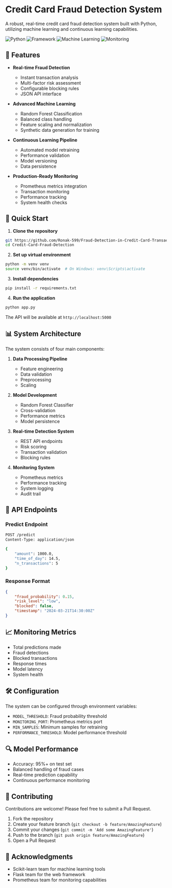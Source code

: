 # Credit Card Fraud Detection System

A robust, real-time credit card fraud detection system built with Python, utilizing machine learning and continuous learning capabilities.

![Python](https://img.shields.io/badge/Python-3.7+-blue.svg)
![Framework](https://img.shields.io/badge/Framework-Flask-green.svg)
![Machine Learning](https://img.shields.io/badge/Machine%20Learning-RandomForest-orange.svg)
![Monitoring](https://img.shields.io/badge/Monitoring-Prometheus-red.svg)

## 🌟 Features

- **Real-time Fraud Detection**
  - Instant transaction analysis
  - Multi-factor risk assessment
  - Configurable blocking rules
  - JSON API interface

- **Advanced Machine Learning**
  - Random Forest Classification
  - Balanced class handling
  - Feature scaling and normalization
  - Synthetic data generation for training

- **Continuous Learning Pipeline**
  - Automated model retraining
  - Performance validation
  - Model versioning
  - Data persistence

- **Production-Ready Monitoring**
  - Prometheus metrics integration
  - Transaction monitoring
  - Performance tracking
  - System health checks

## 🚀 Quick Start

1. **Clone the repository**
```bash
git https://github.com/Ronak-599/Fraud-Detection-in-Credit-Card-Transactions
cd Credit-Card-Fraud-Detection
```

2. **Set up virtual environment**
```bash
python -m venv venv
source venv/bin/activate  # On Windows: venv\Scripts\activate
```

3. **Install dependencies**
```bash
pip install -r requirements.txt
```

4. **Run the application**
```bash
python app.py
```

The API will be available at `http://localhost:5000`

## 📊 System Architecture

The system consists of four main components:

1. **Data Processing Pipeline**
   - Feature engineering
   - Data validation
   - Preprocessing
   - Scaling

2. **Model Development**
   - Random Forest Classifier
   - Cross-validation
   - Performance metrics
   - Model persistence

3. **Real-time Detection System**
   - REST API endpoints
   - Risk scoring
   - Transaction validation
   - Blocking rules

4. **Monitoring System**
   - Prometheus metrics
   - Performance tracking
   - System logging
   - Audit trail

## 🔧 API Endpoints

### Predict Endpoint
```bash
POST /predict
Content-Type: application/json

{
    "amount": 1000.0,
    "time_of_day": 14.5,
    "n_transactions": 5
}
```

### Response Format
```json
{
    "fraud_probability": 0.15,
    "risk_level": "low",
    "blocked": false,
    "timestamp": "2024-03-21T14:30:00Z"
}
```

## 📈 Monitoring Metrics

- Total predictions made
- Fraud detections
- Blocked transactions
- Response times
- Model latency
- System health

## 🛠️ Configuration

The system can be configured through environment variables:

- `MODEL_THRESHOLD`: Fraud probability threshold
- `MONITORING_PORT`: Prometheus metrics port
- `MIN_SAMPLES`: Minimum samples for retraining
- `PERFORMANCE_THRESHOLD`: Model performance threshold

## 🔍 Model Performance

- Accuracy: 95%+ on test set
- Balanced handling of fraud cases
- Real-time prediction capability
- Continuous performance monitoring

## 🤝 Contributing

Contributions are welcome! Please feel free to submit a Pull Request.

1. Fork the repository
2. Create your feature branch (`git checkout -b feature/AmazingFeature`)
3. Commit your changes (`git commit -m 'Add some AmazingFeature'`)
4. Push to the branch (`git push origin feature/AmazingFeature`)
5. Open a Pull Request




## 🙏 Acknowledgments

- Scikit-learn team for machine learning tools
- Flask team for the web framework
- Prometheus team for monitoring capabilities 